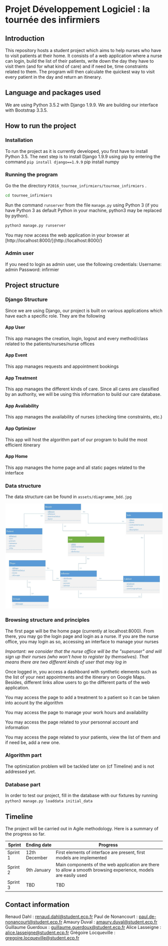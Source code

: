 # Projet Développement Logiciel : la tournée des infirmiers

## Introduction

This repository hosts a student project which aims to help nurses who have to visit patients at their home. It consists of a web application where a nurse can login, build the list of their patients, write down the day they have to visit them (and for what kind of care) and if need be, time constraints related to them. The program will then calculate the quickest way to visit every patient in the day and return an itinerary.

## Language and packages used

We are using Python 3.5.2 with Django 1.9.9. We are building our interface with Bootstrap 3.3.5.

## How to run the project

### Installation 

To run the project as it is currently developed, you first have to install Python 3.5. The next step is to install Django 1.9.9 using pip by entering the command `pip install django==1.9.9` 
pip install numpy

### Running the program

Go the the directory `P2016_tournee_infirmiers/tournee_infirmiers` .

```bash
cd tournee_infirmiers
```

Run the command `runserver` from the file `manage.py` using Python 3 (if you have Python 3 as default Python in your machine, python3 may be replaced by python).

```bash
python3 manage.py runserver
```

You may now access the web application in your browser at [http://localhost:8000/]{http://localhost:8000/}

### Admin user

If you need to login as admin user, use the following credentials:
Username: admin
Password: infirmier

## Project structure

### Django Structure 
Since we are using Django, our project is built on various applications which have each a specific role. They are the following

#### App User

This app manages the creation, login, logout and every method/class related to the patients/nurses/nurse offices

#### App Event

This app manages requests and appointment bookings

#### App Treatment

This app manages the different kinds of care. Since all cares are classified by an authority, we will be using this information to build our care database.

#### App Availability

This app manages the availability of nurses (checking time constraints, etc.)

#### App Optimizer

This app will host the algorithm part of our program to build the most efficient itinerary

#### App Home

This app manages the home page and all static pages related to the interface

### Data structure

The data structure can be found in `assets/diagramme_bdd.jpg`

![alt text](assets/diagramme_bdd.jpg "Structure")

### Browsing structure and principles

The first page will be the home page (currently at localhost:8000). From there, you may go the login page and login as a nurse. If you are the nurse office, you may login as so, accessing an interface to manage your nurses

*Important: we consider that the nurse office will be the "superuser" and will sign up their nurses (who won't have to register by themselves). That means there are two different kinds of user that may log in*

Once logged in, you access a dashboard with synthetic elements such as the list of your next appointments and the itinerary on Google Maps. Besides, different links allow users to go the different parts of the web application.

You may access the page to add a treatment to a patient so it can be taken into acount by the algorithm

You may access the page to manage your work hours and availability

You may access the page related to your personnal account and information

You may access the page related to your patients, view the list of them and if need be, add a new one.

### Algorithm part

The optimization problem will be tackled later on (cf Timeline) and is not addressed yet.

### Database part

In order to test our project, fill in the database with our fixtures by running `python3 manage.py loaddata initial_data`

## Timeline

The project will be carried out in Agile methodology. Here is a summary of the progress so far.

Sprint | Ending date | Progress
--- | --- | ---
Sprint 1 | 12th December | First elements of interface are present, first models are implemented
Sprint 2 | 9th January | Main components of the web application are there to allow a smooth browsing experience, models are easily used
Sprint 3 | TBD | TBD

## Contact information

Renaud Dahl : renaud.dahl@student.ecp.fr
Paul de Nonancourt : paul.de-nonancourt@student.ecp.fr
Amaury Duval : amaury.duval@student.ecp.fr
Guillaume Guerdoux : guillaume.guerdoux@student.ecp.fr
Alice Lasseigne : alice.lasseigne@student.ecp.fr
Grégoire Locqueville : gregoire.locqueville@student.ecp.fr
